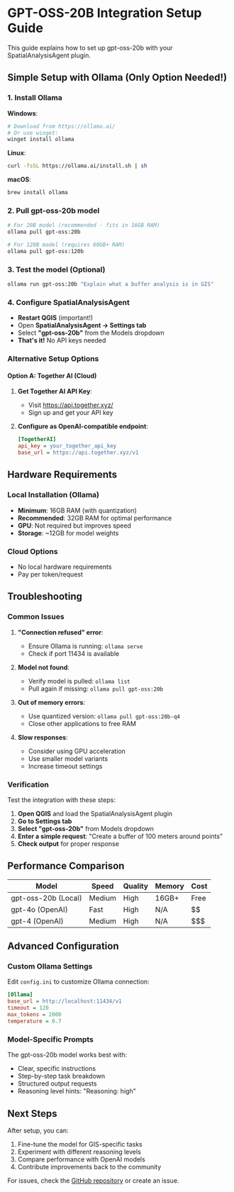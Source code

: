 # GPT-OSS-20B Integration Setup Guide

This guide explains how to set up gpt-oss-20b with your SpatialAnalysisAgent plugin.

## Simple Setup with Ollama (Only Option Needed!)

### 1. Install Ollama

**Windows**:
```bash
# Download from https://ollama.ai/ 
# Or use winget:
winget install ollama
```

**Linux**:
```bash
curl -fsSL https://ollama.ai/install.sh | sh
```

**macOS**:
```bash
brew install ollama
```

### 2. Pull gpt-oss-20b model
```bash
# For 20B model (recommended - fits in 16GB RAM)
ollama pull gpt-oss:20b

# For 120B model (requires 60GB+ RAM)
ollama pull gpt-oss:120b
```

### 3. Test the model (Optional)
```bash
ollama run gpt-oss:20b "Explain what a buffer analysis is in GIS"
```

### 4. Configure SpatialAnalysisAgent
- **Restart QGIS** (important!)
- Open **SpatialAnalysisAgent → Settings tab**
- Select **"gpt-oss-20b"** from the Models dropdown  
- **That's it!** No API keys needed

### Alternative Setup Options

#### Option A: Together AI (Cloud)

1. **Get Together AI API Key**:
   - Visit https://api.together.xyz/
   - Sign up and get your API key

2. **Configure as OpenAI-compatible endpoint**:
   ```ini
   [TogetherAI]
   api_key = your_together_api_key
   base_url = https://api.together.xyz/v1
   ```

## Hardware Requirements

### Local Installation (Ollama)
- **Minimum**: 16GB RAM (with quantization)
- **Recommended**: 32GB RAM for optimal performance
- **GPU**: Not required but improves speed
- **Storage**: ~12GB for model weights

### Cloud Options
- No local hardware requirements
- Pay per token/request

## Troubleshooting

### Common Issues

1. **"Connection refused" error**:
   - Ensure Ollama is running: `ollama serve`
   - Check if port 11434 is available

2. **Model not found**:
   - Verify model is pulled: `ollama list`
   - Pull again if missing: `ollama pull gpt-oss:20b`

3. **Out of memory errors**:
   - Use quantized version: `ollama pull gpt-oss:20b-q4`
   - Close other applications to free RAM

4. **Slow responses**:
   - Consider using GPU acceleration
   - Use smaller model variants
   - Increase timeout settings

### Verification

Test the integration with these steps:

1. **Open QGIS** and load the SpatialAnalysisAgent plugin
2. **Go to Settings tab**
3. **Select "gpt-oss-20b"** from Models dropdown
4. **Enter a simple request**: "Create a buffer of 100 meters around points"
5. **Check output** for proper response

## Performance Comparison

| Model | Speed | Quality | Memory | Cost |
|-------|-------|---------|---------|------|
| gpt-oss-20b (Local) | Medium | High | 16GB+ | Free |
| gpt-4o (OpenAI) | Fast | High | N/A | $$ |
| gpt-4 (OpenAI) | Medium | High | N/A | $$$ |

## Advanced Configuration

### Custom Ollama Settings

Edit `config.ini` to customize Ollama connection:

```ini
[Ollama]
base_url = http://localhost:11434/v1
timeout = 120
max_tokens = 2000
temperature = 0.7
```

### Model-Specific Prompts

The gpt-oss-20b model works best with:
- Clear, specific instructions
- Step-by-step task breakdown
- Structured output requests
- Reasoning level hints: "Reasoning: high"

## Next Steps

After setup, you can:
1. Fine-tune the model for GIS-specific tasks
2. Experiment with different reasoning levels
3. Compare performance with OpenAI models
4. Contribute improvements back to the community

For issues, check the [GitHub repository](https://github.com/Teakinboyewa/SpatialAnalysisAgent) or create an issue.